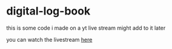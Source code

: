 # digital-log-book

this is some code i made on a yt live stream might add to it later

you can watch the livestream [here](https://www.youtube.com/live/mrnQzKhPQo8?si=-WefV2C-muktoosQ)

